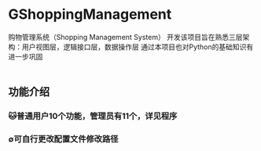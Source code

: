 # GShoppingManagement
购物管理系统（Shopping Management System）
开发该项目旨在熟悉三层架构：用户视图层，逻辑接口层，数据操作层
通过本项目也对Python的基础知识有进一步巩固
<br></br>
## 功能介绍
### 🐱普通用户10个功能，管理员有11个，详见程序
### ∅可自行更改配置文件修改路径
